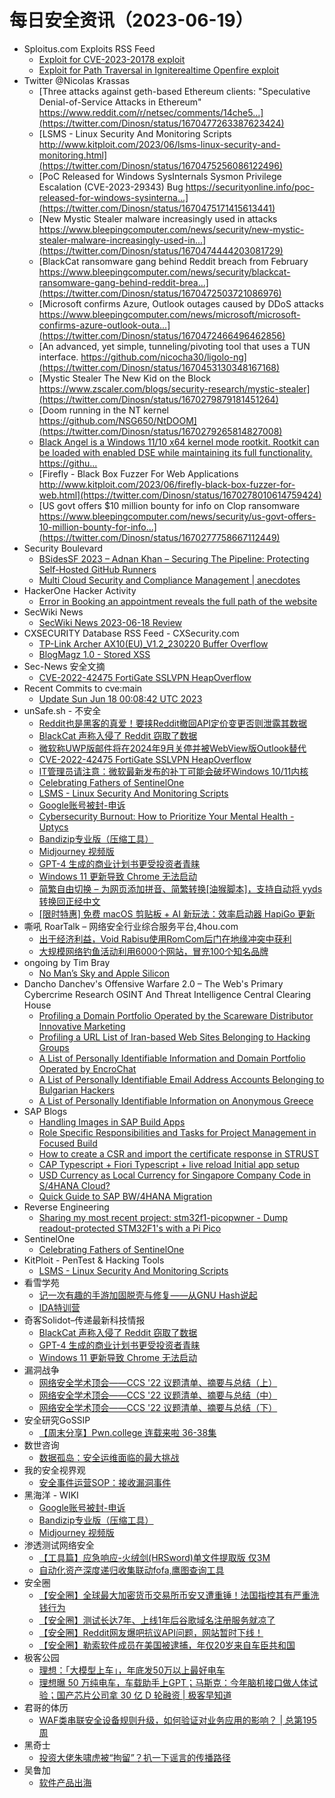 # 每日安全资讯（2023-06-19）

- Sploitus.com Exploits RSS Feed
  - [Exploit for CVE-2023-20178 exploit](https://sploitus.com/exploit?id=73EBE01E-C01F-58FB-BF24-E85AE5D74604&utm_source=rss&utm_medium=rss)
  - [Exploit for Path Traversal in Igniterealtime Openfire exploit](https://sploitus.com/exploit?id=6485912E-5788-53F6-8307-75849FBF86E9&utm_source=rss&utm_medium=rss)
- Twitter @Nicolas Krassas
  - [Three attacks against geth-based Ethereum clients: "Speculative Denial-of-Service Attacks in Ethereum" https://www.reddit.com/r/netsec/comments/14che5...](https://twitter.com/Dinosn/status/1670477263387623424)
  - [LSMS - Linux Security And Monitoring Scripts http://www.kitploit.com/2023/06/lsms-linux-security-and-monitoring.html](https://twitter.com/Dinosn/status/1670475256086122496)
  - [PoC Released for Windows SysInternals Sysmon Privilege Escalation (CVE-2023-29343) Bug https://securityonline.info/poc-released-for-windows-sysinterna...](https://twitter.com/Dinosn/status/1670475171415613441)
  - [New Mystic Stealer malware increasingly used in attacks https://www.bleepingcomputer.com/news/security/new-mystic-stealer-malware-increasingly-used-in...](https://twitter.com/Dinosn/status/1670474444203081729)
  - [BlackCat ransomware gang behind Reddit breach from February https://www.bleepingcomputer.com/news/security/blackcat-ransomware-gang-behind-reddit-brea...](https://twitter.com/Dinosn/status/1670472503721086976)
  - [Microsoft confirms Azure, Outlook outages caused by DDoS attacks https://www.bleepingcomputer.com/news/microsoft/microsoft-confirms-azure-outlook-outa...](https://twitter.com/Dinosn/status/1670472466496462856)
  - [An advanced, yet simple, tunneling/pivoting tool that uses a TUN interface. https://github.com/nicocha30/ligolo-ng](https://twitter.com/Dinosn/status/1670453130348167168)
  - [Mystic Stealer The New Kid on the Block https://www.zscaler.com/blogs/security-research/mystic-stealer](https://twitter.com/Dinosn/status/1670279879181451264)
  - [Doom running in the NT kernel https://github.com/NSG650/NtDOOM](https://twitter.com/Dinosn/status/1670279265814827008)
  - [Black Angel is a Windows 11/10 x64 kernel mode rootkit. Rootkit can be loaded with enabled DSE while maintaining its full functionality. https://githu...](https://twitter.com/Dinosn/status/1670278581027581953)
  - [Firefly - Black Box Fuzzer For Web Applications http://www.kitploit.com/2023/06/firefly-black-box-fuzzer-for-web.html](https://twitter.com/Dinosn/status/1670278010614759424)
  - [US govt offers $10 million bounty for info on Clop ransomware https://www.bleepingcomputer.com/news/security/us-govt-offers-10-million-bounty-for-info...](https://twitter.com/Dinosn/status/1670277758667112449)
- Security Boulevard
  - [BSidesSF 2023 – Adnan Khan – Securing The Pipeline: Protecting Self-Hosted GitHub Runners](https://securityboulevard.com/2023/06/bsidessf-2023-adnan-khan-securing-the-pipeline-protecting-self-hosted-github-runners/)
  - [Multi Cloud Security and Compliance Management | anecdotes](https://securityboulevard.com/2023/06/multi-cloud-security-and-compliance-management-anecdotes/)
- HackerOne Hacker Activity
  - [Error in Booking an appointment reveals the full path of the website](https://hackerone.com/reports/1841408)
- SecWiki News
  - [SecWiki News 2023-06-18 Review](http://www.sec-wiki.com/?2023-06-18)
- CXSECURITY Database RSS Feed - CXSecurity.com
  - [TP-Link Archer AX10(EU)_V1.2_230220 Buffer Overflow](https://cxsecurity.com/issue/WLB-2023060039)
  - [BlogMagz 1.0 - Stored XSS](https://cxsecurity.com/issue/WLB-2023060038)
- Sec-News 安全文摘
  - [CVE-2022-42475 FortiGate SSLVPN HeapOverflow](https://govuln.com/news/url/Eo78)
- Recent Commits to cve:main
  - [Update Sun Jun 18 00:08:42 UTC 2023](https://github.com/trickest/cve/commit/0b905aae5f10fa2a860b09178d09bd3ad853e6d9)
- unSafe.sh - 不安全
  - [Reddit也是黑客的真爱！要挟Reddit撤回API定价变更否则泄露其数据](https://buaq.net/go-169261.html)
  - [BlackCat 声称入侵了 Reddit 窃取了数据](https://buaq.net/go-169260.html)
  - [微软称UWP版邮件将在2024年9月关停并被WebView版Outlook替代](https://buaq.net/go-169262.html)
  - [CVE-2022-42475 FortiGate SSLVPN HeapOverflow](https://buaq.net/go-169266.html)
  - [IT管理员请注意：微软最新发布的补丁可能会破坏Windows 10/11内核](https://buaq.net/go-169263.html)
  - [Celebrating Fathers of SentinelOne](https://buaq.net/go-169250.html)
  - [LSMS - Linux Security And Monitoring Scripts](https://buaq.net/go-169251.html)
  - [Google账号被封-申诉](https://buaq.net/go-169252.html)
  - [Cybersecurity Burnout: How to Prioritize Your Mental Health - Uptycs](https://buaq.net/go-169248.html)
  - [Bandizip专业版（压缩工具）](https://buaq.net/go-169253.html)
  - [Midjourney 视频版](https://buaq.net/go-169254.html)
  - [GPT-4 生成的商业计划书更受投资者青睐](https://buaq.net/go-169246.html)
  - [Windows 11 更新导致 Chrome 无法启动](https://buaq.net/go-169247.html)
  - [简繁自由切换 – 为网页添加拼音、简繁转换[油猴脚本]，支持自动将 yyds 转换回正经中文](https://buaq.net/go-169237.html)
  - [[限时特惠] 免费 macOS 剪贴板 + AI 新玩法：效率启动器 HapiGo 更新](https://buaq.net/go-169236.html)
- 嘶吼 RoarTalk – 网络安全行业综合服务平台,4hou.com
  - [出于经济利益，Void Rabisu使用RomCom后门在地缘冲突中获利](https://www.4hou.com/posts/5wlA)
  - [大规模网络钓鱼活动利用6000个网站，冒充100个知名品牌](https://www.4hou.com/posts/RKMY)
- ongoing by Tim Bray
  - [No Man’s Sky and Apple Silicon](https://www.tbray.org/ongoing/When/202x/2023/06/18/No-Mans-Sky-On-MPB-M2)
- Dancho Danchev's Offensive Warfare 2.0 – The Web's Primary Cybercrime Research OSINT And Threat Intelligence Central Clearing House
  - [Profiling a Domain Portfolio Operated by the Scareware Distributor Innovative Marketing](https://feedpress.me/link/23736/16196118/profiling-a-domain-portfolio-operated-by-the-scareware-distributor-innovative-marketing)
  - [Profiling a URL List of Iran-based Web Sites Belonging to Hacking Groups](https://feedpress.me/link/23736/16196117/profiling-a-url-list-of-iran-based-web-sites-belonging-to-hacking-groups)
  - [A List of Personally Identifiable Information and Domain Portfolio Operated by EncroChat](https://feedpress.me/link/23736/16196116/a-list-of-personally-identifiable-information-and-domain-portfolio-operated-by-encrochat)
  - [A List of Personally Identifiable Email Address Accounts Belonging to Bulgarian Hackers](https://feedpress.me/link/23736/16196115/a-list-of-personally-identifiable-email-address-accounts-belonging-to-bulgarian-hackers)
  - [A List of Personally Identifiable Information on Anonymous Greece](https://feedpress.me/link/23736/16195530/a-list-of-personally-identifiable-information-on-anonymous-greece)
- SAP Blogs
  - [Handling Images in SAP Build Apps](https://blogs.sap.com/2023/06/18/handling-images-in-sap-build-apps/)
  - [Role Specific Responsibilities and Tasks for Project Management in Focused Build](https://blogs.sap.com/2023/06/18/role-specific-responsibilities-and-tasks-for-project-management-in-focused-build/)
  - [How to create a CSR and import the certificate response in STRUST](https://blogs.sap.com/2023/06/18/how-to-create-a-csr-and-import-the-certificate-response-in-strust/)
  - [CAP Typescript  + Fiori Typescript + live reload Initial app setup](https://blogs.sap.com/2023/06/18/cap-typescript-fiori-typescript-live-reload-initial-app-setup/)
  - [USD Currency as Local Currency for Singapore Company Code in S/4HANA Cloud?](https://blogs.sap.com/2023/06/18/usd-currency-as-local-currency-for-singapore-company-code-in-s-4hana-cloud/)
  - [Quick Guide to SAP BW/4HANA Migration](https://blogs.sap.com/2023/06/18/quick-guide-to-sap-bw-4hana-migration/)
- Reverse Engineering
  - [Sharing my most recent project: stm32f1-picopwner - Dump readout-protected STM32F1's with a Pi Pico](https://www.reddit.com/r/ReverseEngineering/comments/14cts1c/sharing_my_most_recent_project_stm32f1picopwner/)
- SentinelOne
  - [Celebrating Fathers of SentinelOne](https://www.sentinelone.com/blog/celebrating-fathers-of-sentinelone/)
- KitPloit - PenTest & Hacking Tools
  - [LSMS - Linux Security And Monitoring Scripts](http://www.kitploit.com/2023/06/lsms-linux-security-and-monitoring.html)
- 看雪学苑
  - [记一次有趣的手游加固脱壳与修复——从GNU Hash说起](https://mp.weixin.qq.com/s?__biz=MjM5NTc2MDYxMw==&mid=2458507315&idx=1&sn=833dd5372339b5cdc6254c0d067d59a7&chksm=b18ee8b986f961af2318805ad40c82b8f8bb8ad0b02c029b0a7fc9cd66797e65ca9d17bf27fa&scene=58&subscene=0#rd)
  - [IDA特训营](https://mp.weixin.qq.com/s?__biz=MjM5NTc2MDYxMw==&mid=2458507315&idx=2&sn=2a5abd1fc7638c9587dbca815bcfe17b&chksm=b18ee8b986f961af768a2312ca47f294c47254493d3506cb8533dbc3e31e6ef0bfab29ce6864&scene=58&subscene=0#rd)
- 奇客Solidot–传递最新科技情报
  - [BlackCat 声称入侵了 Reddit 窃取了数据](https://www.solidot.org/story?sid=75277)
  - [GPT-4 生成的商业计划书更受投资者青睐](https://www.solidot.org/story?sid=75276)
  - [Windows 11 更新导致 Chrome 无法启动](https://www.solidot.org/story?sid=75275)
- 漏洞战争
  - [网络安全学术顶会——CCS '22 议题清单、摘要与总结（上）](https://mp.weixin.qq.com/s?__biz=MzU0MzgzNTU0Mw==&mid=2247485137&idx=1&sn=231be3e583fa46b06589b7d2938b1405&chksm=fb041229cc739b3fffae67e68cadb19907dc1448fc19adb4de729ce1ea7ca2d4f5dbdbb23261&scene=58&subscene=0#rd)
  - [网络安全学术顶会——CCS '22 议题清单、摘要与总结（中）](https://mp.weixin.qq.com/s?__biz=MzU0MzgzNTU0Mw==&mid=2247485137&idx=2&sn=10954201d6aac4755f70228f50d17993&chksm=fb041229cc739b3faf83e6ec9ff347576d75ae611e2b467cb592c170a02950b02bd09fce6baa&scene=58&subscene=0#rd)
  - [网络安全学术顶会——CCS '22 议题清单、摘要与总结（下）](https://mp.weixin.qq.com/s?__biz=MzU0MzgzNTU0Mw==&mid=2247485137&idx=3&sn=33bdbeba79577af57f83d917adeaa4f4&chksm=fb041229cc739b3f2be680c41058d6d42c7cdd8a016ef818ed264fe89e768cb00084c343dc36&scene=58&subscene=0#rd)
- 安全研究GoSSIP
  - [【周末分享】Pwn.college 连载来啦 36-38集](https://mp.weixin.qq.com/s?__biz=Mzg5ODUxMzg0Ng==&mid=2247495582&idx=1&sn=6e52720028e9d3092c4f3ca704eeba07&chksm=c063c147f7144851d448eaf027f49e9f3c537c91b58d94e1953661af38da03e91d794bc7c53e&scene=58&subscene=0#rd)
- 数世咨询
  - [数据孤岛：安全运维面临的最大挑战](https://mp.weixin.qq.com/s?__biz=MzkxNzA3MTgyNg==&mid=2247498971&idx=1&sn=e6488d58abed75894a2e50a7136761f2&chksm=c1448e66f633077063632d460247b10dc95332c6080fdb2fcf6ed6e215b7926bfe8dda22b4a9&scene=58&subscene=0#rd)
- 我的安全视界观
  - [安全事件运营SOP：接收漏洞事件](https://mp.weixin.qq.com/s?__biz=MzI3Njk2OTIzOQ==&mid=2247485176&idx=1&sn=2e70dd4297145e6cd806368ca861472d&chksm=eb6c2480dc1bad9673981cfd1aad398f2111607e63749642f5ad102eefee87af788705645b69&scene=58&subscene=0#rd)
- 黑海洋 - WIKI
  - [Google账号被封-申诉](https://blog.upx8.com/3640)
  - [Bandizip专业版（压缩工具）](https://blog.upx8.com/3639)
  - [Midjourney 视频版](https://blog.upx8.com/3638)
- 渗透测试网络安全
  - [【工具篇】应急响应-火绒剑(HRSword)单文件提取版 仅3M](https://mp.weixin.qq.com/s?__biz=MzkwMTE4NDM5NA==&mid=2247486400&idx=1&sn=56ff74d5355b8828ff2e4c014545d525&chksm=c0b9e525f7ce6c337bf7ed30da0315cd094d51bf0f870590edeaeeea9fad34842d4f7743ec77&scene=58&subscene=0#rd)
  - [自动化资产深度递归收集联动fofa,鹰图查询工具](https://mp.weixin.qq.com/s?__biz=MzkwMTE4NDM5NA==&mid=2247486400&idx=2&sn=9b708cfb40c20caab616d540e1562921&chksm=c0b9e525f7ce6c338f12e40cb0e81831b4bdad770db4b9da7f060fe5c68998d73f0f3afd5c6f&scene=58&subscene=0#rd)
- 安全圈
  - [【安全圈】全球最大加密货币交易所币安又遭重锤！法国指控其有严重洗钱行为](https://mp.weixin.qq.com/s?__biz=MzIzMzE4NDU1OQ==&mid=2652037298&idx=1&sn=96e3d503f7259b25bdb685d493460eb6&chksm=f36fccf2c41845e462719b17272de6d50497a3eb529deedc7eaa9081bb246d5a6b822c4ac1e7&scene=58&subscene=0#rd)
  - [【安全圈】测试长达7年、上线1年后谷歌域名注册服务就凉了](https://mp.weixin.qq.com/s?__biz=MzIzMzE4NDU1OQ==&mid=2652037298&idx=2&sn=85249fb7f11ab88684ee98be5133e25f&chksm=f36fccf2c41845e460791e6fe6c3ead461f92e851fe34596f49e4191841b10a92545a0fb5141&scene=58&subscene=0#rd)
  - [【安全圈】Reddit网友爆吧抗议API问题，网站暂时下线！](https://mp.weixin.qq.com/s?__biz=MzIzMzE4NDU1OQ==&mid=2652037298&idx=3&sn=31f1a1d6fbc34c019a9082e5e55053a4&chksm=f36fccf2c41845e4e9f02d4271be34d593c7c25d0f13ee1732e86758d9dd70f9fd34b389a34a&scene=58&subscene=0#rd)
  - [【安全圈】勒索软件成员在美国被逮捕，年仅20岁来自车臣共和国](https://mp.weixin.qq.com/s?__biz=MzIzMzE4NDU1OQ==&mid=2652037298&idx=4&sn=a70c317094f1b9da776fbe63f6f084a4&chksm=f36fccf2c41845e4e5845006a0a767300badf2b9b58e7b641c79bc93197c0f195c4a62831a3a&scene=58&subscene=0#rd)
- 极客公园
  - [理想：「大模型上车」，年底发50万以上最好电车](https://mp.weixin.qq.com/s?__biz=MTMwNDMwODQ0MQ==&mid=2652995993&idx=1&sn=3968a9f410cd2f4c876cb67474138233&chksm=7e54fc2f49237539a7c041d90ef2baf7be9c555cd22b4ad80fe0cec8ab772abc273219dc17eb&scene=58&subscene=0#rd)
  - [理想曝 50 万纯电车，车载助手上GPT；马斯克：今年脑机接口做人体试验；国产芯片公司拿 30 亿 D 轮融资 | 极客早知道](https://mp.weixin.qq.com/s?__biz=MTMwNDMwODQ0MQ==&mid=2652995978&idx=1&sn=3d013d4f683505fcd66385176e04ecec&chksm=7e54fc3c4923752a743f9358394af45262cd3a050cf7cda3c3dcb1cc9852a06c7bf68cb28c20&scene=58&subscene=0#rd)
- 君哥的体历
  - [WAF类串联安全设备规则升级，如何验证对业务应用的影响？ | 总第195周](https://mp.weixin.qq.com/s?__biz=MzI2MjQ1NTA4MA==&mid=2247489749&idx=1&sn=a4dbc4da013145ea26a12ab04f52e249&chksm=ea4bb292dd3c3b84d50df3e17d44e4dd56446d134092e4529daff5fb657befcffc0e9915c568&scene=58&subscene=0#rd)
- 黑奇士
  - [投资大佬朱啸虎被“拘留”？扒一下谣言的传播路径](https://mp.weixin.qq.com/s?__biz=MzI5ODYwNTE4Nw==&mid=2247487693&idx=1&sn=e311ef63ceb15a3fef71b43fa27bbbe6&chksm=eca21f21dbd59637e0805147790c69821b620d07dad6432dea1d2784dd96b2c479e084996536&scene=58&subscene=0#rd)
- 吴鲁加
  - [软件产品出海](https://mp.weixin.qq.com/s?__biz=Mzg5NDY4ODM1MA==&mid=2247484438&idx=1&sn=c0c0309da9fc3de1c8349c2bacc6e3e5&chksm=c01a8927f76d0031058f35c74259568ef5a75a08c6ee4d1d00fb6c69a6676d75905d56af316f&scene=58&subscene=0#rd)
